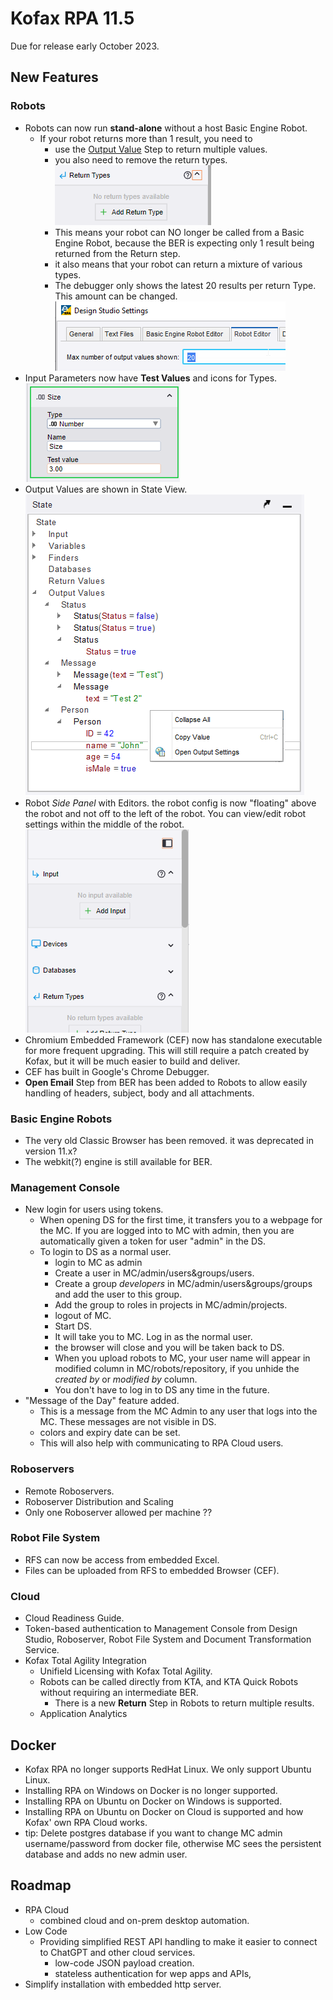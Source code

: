 # Kofax RPA 11.5
Due for release early October 2023.
## New Features
### Robots
  * Robots can now run **stand-alone** without a host Basic Engine Robot.
    * If your robot returns more than 1 result, you need to 
      * use the [Output Value](https://docshield.kofax.com/RPA/en_US/11.5.0-nlfihq5gwr/help/rpa_help/help_main/designstudio/c_dasoutputvaluestep.html) Step to return multiple values.
      * you also need to remove the return types.  
      ![return types](images/ReturnTypes.png)
      * This means your robot can NO longer be called from a Basic Engine Robot, because the BER is expecting only 1 result being returned from the Return step.
      * it also means that your robot can return a mixture of various types.
      * The debugger only shows the latest 20 results per return Type. This amount can be changed.
      ![Max OutPut Values=20](images/MaxOutputValues.png)
  * Input Parameters now have **Test Values** and icons for Types.   
  ![Test Values](images/TestValues.png)
  * Output Values are shown in State View.  
  ![State View](images/StateView.png)
  * Robot *Side Panel* with Editors. the robot config is now "floating" above the robot and not off to the left of the robot. You can view/edit robot settings within the middle of the robot.  
  ![Side Panel](images/SidePanel.png)
  * Chromium Embedded Framework (CEF) now has standalone executable for more frequent upgrading. This will still require a patch created by Kofax, but it will be much easier to build and deliver.
  * CEF has built in Google's Chrome Debugger.
  * **Open Email** Step from BER has been added to Robots to allow easily handling of headers, subject, body and all attachments.
### Basic Engine Robots
  * The very old Classic Browser has been removed. it was deprecated in version 11.x?
  * The webkit(?) engine is still available for BER.
### Management Console
  * New login for users using tokens.
    * When opening DS for the first time, it transfers you to a webpage for the MC. If you are logged into to MC with admin, then you are automatically given a token for user "admin" in the DS.
    * To login to DS as a normal user.
      * login to MC as admin
      * Create a user in MC/admin/users&groups/users.
      * Create a group *developers* in MC/admin/users&groups/groups and add the user to this group.
      * Add the group to roles in projects in MC/admin/projects.
      * logout of MC.
      * Start DS.
      * It will take you to MC. Log in as the normal user.
      * the browser will close and you will be taken back to DS.
      * When you upload robots to MC, your user name will appear in modified column in MC/robots/repository, if you unhide the *created by* or *modified by* column.
      * You don't have to log in to DS any time in the future.
  * "Message of the Day" feature added. 
    * This is a message from the MC Admin to any user that logs into the MC. These messages are not visible in DS.
    * colors and expiry date can be set.
    * This will also help with communicating to RPA Cloud users.
### Roboservers
  * Remote Roboservers.
  * Roboserver Distribution and Scaling
  * Only one Roboserver allowed per machine ??
### Robot File System
  * RFS can now be access from embedded Excel.
  * Files can be uploaded from RFS to embedded Browser (CEF).
### Cloud
  * Cloud Readiness Guide.
  * Token-based authentication to Management Console from Design Studio, Roboserver, Robot File System and Document Transformation Service.
* Kofax Total Agility Integration
  * Unifield Licensing with Kofax Total Agility.
  * Robots can be called directly from KTA, and KTA Quick Robots without requiring an intermediate BER.
    * There is a new **Return** Step in Robots to return multiple results.
  * Application Analytics
## Docker
  * Kofax RPA no longer supports RedHat Linux. We only support Ubuntu Linux.
  * Installing RPA on Windows on Docker is no longer supported.
  * Installing RPA on Ubuntu on Docker on Windows is supported.
  * Installing RPA on Ubuntu on Docker on Cloud is supported and how Kofax' own RPA Cloud works.
  * tip: Delete postgres database if you want to change MC admin username/password from docker file, otherwise MC sees the persistent database and adds no new admin user.
  ## Roadmap
  * RPA Cloud
    * combined cloud and on-prem desktop automation.
  * Low Code
    * Providing simplified REST API handling to make it easier to connect to ChatGPT and other cloud services.
      * low-code JSON payload creation.
      * stateless authentication for wep apps and APIs,
  * Simplify installation with embedded http server.

